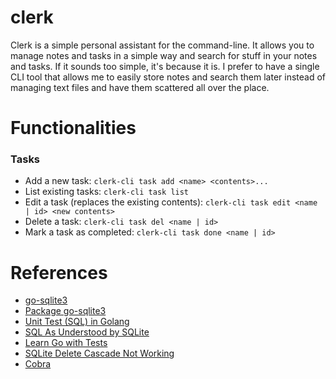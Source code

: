 # clerk
Clerk is a simple personal assistant for the command-line. It allows you to manage notes and tasks in a simple way and search for stuff in your notes and tasks. If it sounds too simple, it's because it is. I prefer to have a single CLI tool that allows me to easily store notes and search them later instead of managing text files and have them scattered all over the place.

# Functionalities

### Tasks

- Add a new task: `clerk-cli task add <name> <contents>...`
- List existing tasks: `clerk-cli task list`
- Edit a task (replaces the existing contents): `clerk-cli task edit <name | id> <new contents>`
- Delete a task: `clerk-cli task del <name | id>`
- Mark a task as completed: `clerk-cli task done <name | id>`

# References
- [go-sqlite3](https://github.com/mattn/go-sqlite3)
- [Package go-sqlite3](https://pkg.go.dev/github.com/mattn/go-sqlite3)
- [Unit Test (SQL) in Golang](https://medium.com/easyread/unit-test-sql-in-golang-5af19075e68e)
- [SQL As Understood by SQLite](https://sqlite.org/lang.html)
- [Learn Go with Tests](https://quii.gitbook.io/learn-go-with-tests/)
- [SQLite Delete Cascade Not Working](https://stackoverflow.com/questions/13641250/sqlite-delete-cascade-not-working)
- [Cobra](https://github.com/spf13/cobra)
